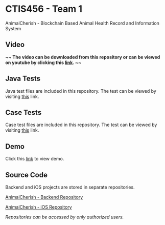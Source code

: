 # CTIS456 - Team 1

AnimalCherish - Blockchain Based Animal Health Record and Information System

## Video

**~~ The video can be downloaded from this repository or can be viewed on youtube by clicking this [link](https://www.youtube.com/watch?v=HDDGrWUzgso&feature=youtu.be). ~~**

## Java Tests

Java test files are included in this repository. The test can be viewed by visiting [this](https://cagatayozata.com/ctis/javatest) link. 

## Case Tests

Case test files are included in this repository. The test can be viewed by visiting [this](https://github.com/cagatayozata/CTIS456_Team1/blob/master/Case%20Tests/CaseTests.pdf) link.

## Demo

Click this [link](http://138.68.67.165/) to view demo.

## Source Code

Backend and iOS projects are stored in separate repositories.

[AnimalCherish - Backend Repository](https://github.com/cagatayozata/AnimalCherish)

[AnimalCherish - iOS Repository](https://github.com/cagatayozata/AnimalCherish_iOS)

*Repositories can be accessed by only authorized users.*


